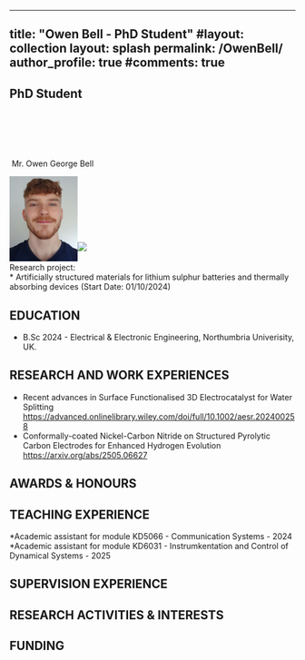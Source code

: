 
---
title:  "Owen Bell - PhD Student"
#layout: collection
layout: splash
permalink: /OwenBell/
author_profile: true
#comments: true
---

## PhD Student

<br><br><br><br><br>
&nbsp;Mr. Owen George Bell<br>
<p align="left">
  <img src="/assets/profiles/Owen_Bell.jpg" style="float: left;height: 150px"/> 
  <br><br><br><br><br>    
</p>
&nbsp;<owen2.bell@northumbria.ac.uk><br> 
  <a href="https://www.linkedin.com/in/owen-bell-73760b271/"><img src="{{ site.url }}{{ site.baseurl }}/assets/profiles/linkedin.png" style="width: 2.5%; border: none; text-decoration: none"/></a>
  <br><br>
Research project:<br>
*  Artificially structured materials for lithium sulphur batteries and thermally absorbing devices (Start Date: 01/10/2024)
&nbsp;
&nbsp;
&nbsp;

## EDUCATION

* B.Sc 2024 - Electrical & Electronic Engineering, Northumbria Univerisity, UK.

## RESEARCH AND WORK EXPERIENCES

*	Recent advances in Surface Functionalised 3D Electrocatalyst for Water Splitting
https://advanced.onlinelibrary.wiley.com/doi/full/10.1002/aesr.202400258 <br>
* Conformally-coated Nickel-Carbon Nitride on Structured Pyrolytic Carbon Electrodes for Enhanced Hydrogen Evolution 
https://arxiv.org/abs/2505.06627 <br>
## AWARDS & HONOURS


## TEACHING EXPERIENCE

*Academic assistant for module KD5066 - Communication Systems - 2024
*Academic assistant for module KD6031 - Instrumkentation and Control of Dynamical Systems - 2025

## SUPERVISION EXPERIENCE


## RESEARCH ACTIVITIES & INTERESTS


## FUNDING


